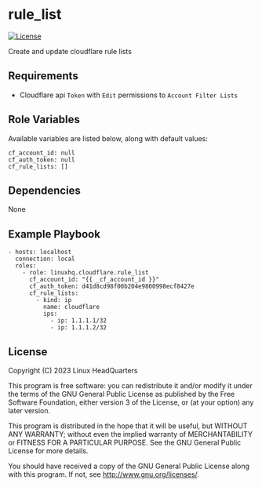 # rule\_list

[![License](https://img.shields.io/badge/license-GPLv3-brightgreen.svg?style=flat)](COPYING)

Create and update cloudflare rule lists

## Requirements

* Cloudflare api `Token` with `Edit` permissions to `Account Filter Lists`

## Role Variables

Available variables are listed below, along with default values:

    cf_account_id: null
    cf_auth_token: null
    cf_rule_lists: []

## Dependencies

None

## Example Playbook

    - hosts: localhost
      connection: local
      roles:
        - role: linuxhq.cloudflare.rule_list
          cf_account_id: "{{ _cf_account_id }}"
          cf_auth_token: d41d8cd98f00b204e9800998ecf8427e
          cf_rule_lists:
            - kind: ip
              name: cloudflare
              ips:
                - ip: 1.1.1.1/32
                - ip: 1.1.1.2/32

## License

Copyright (C) 2023 Linux HeadQuarters

This program is free software: you can redistribute it and/or modify
it under the terms of the GNU General Public License as published by
the Free Software Foundation, either version 3 of the License, or
(at your option) any later version.

This program is distributed in the hope that it will be useful,
but WITHOUT ANY WARRANTY; without even the implied warranty of
MERCHANTABILITY or FITNESS FOR A PARTICULAR PURPOSE. See the
GNU General Public License for more details.

You should have received a copy of the GNU General Public License
along with this program. If not, see <http://www.gnu.org/licenses/>.
